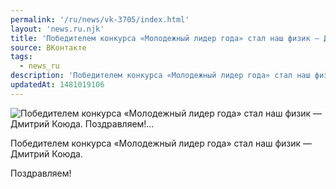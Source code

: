 ```yaml
---
permalink: '/ru/news/vk-3705/index.html'
layout: 'news.ru.njk'
title: 'Победителем конкурса «Молодежный лидер года» стал наш физик — Дмитрий Коюда. Поздравляем!'
source: ВКонтакте
tags:
  - news_ru
description: 'Победителем конкурса «Молодежный лидер года» стал наш физик — Дмитрий Коюда. Поздравляем!…'
updatedAt: 1481019106
---
```

![Победителем конкурса «Молодежный лидер года» стал наш физик — Дмитрий Коюда. Поздравляем!…](https://sun9-74.userapi.com/impf/c638526/v638526501/12f48/r-ykhkr9YcU.jpg?size=960x960&quality=96&proxy=1&sign=c34ca25026c4967381fb16b3f94f62da&c_uniq_tag=slSwXpVb7UADbGy8VDciIKUyku3TsqWqpE9kzrsGcoc&type=album)

Победителем конкурса «Молодежный лидер года» стал наш физик — Дмитрий Коюда.

Поздравляем!
